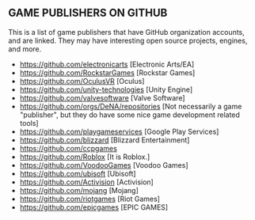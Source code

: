 ## GAME PUBLISHERS ON GITHUB

This is a list of game publishers that have GitHub organization accounts, and are linked. They may have interesting open source projects, engines, and more.


 - https://github.com/electronicarts [Electronic Arts/EA]
 - https://github.com/RockstarGames [Rockstar Games]
 - https://github.com/OculusVR [Oculus]
 - https://github.com/unity-technologies [Unity Engine]
 - https://github.com/valvesoftware [Valve Software]
 - https://github.com/orgs/DeNA/repositories [Not necessarily a game "publisher", but they do have some nice game development related tools]
 - https://github.com/playgameservices [Google Play Services]
 - https://github.com/blizzard [Blizzard Entertainment]
 - https://github.com/ccpgames
 - https://github.com/Roblox [It is Roblox.]
 - https://github.com/VoodooGames [Voodoo Games]
 - https://github.com/ubisoft [Ubisoft]
 - https://github.com/Activision [Activision]
 - https://github.com/mojang [Mojang]
 - https://github.com/riotgames [Riot Games]
 - https://github.com/epicgames [EPIC GAMES]
 